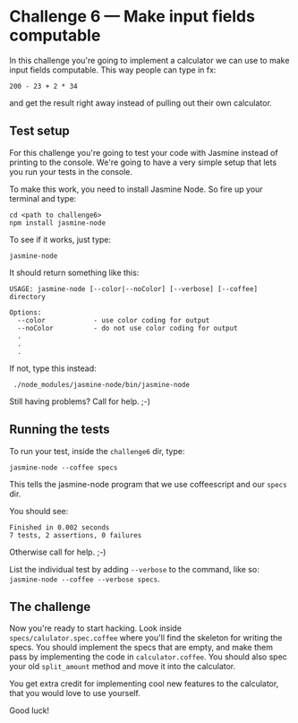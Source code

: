 Challenge 6 — Make input fields computable
======

In this challenge you're going to implement a calculator we can use to make input fields computable. This way people can type in fx:

    200 - 23 + 2 * 34

and get the result right away instead of pulling out their own calculator.

Test setup
------
For this challenge you're going to test your code with Jasmine instead of printing to the console. We're going to have a very simple setup that lets you run your tests in the console.

To make this work, you need to install Jasmine Node. So fire up your terminal and type:

    cd <path to challenge6>
    npm install jasmine-node

To see if it works, just type:

    jasmine-node
    
It should return something like this:

    USAGE: jasmine-node [--color|--noColor] [--verbose] [--coffee] directory

    Options:
      --color            - use color coding for output
      --noColor          - do not use color coding for output
      .
      .
      .

If not, type this instead:
    
     ./node_modules/jasmine-node/bin/jasmine-node

Still having problems? Call for help. ;-)

Running the tests
------

To run your test, inside the `challenge6` dir, type:

    jasmine-node --coffee specs

This tells the jasmine-node program that we use coffeescript and our `specs` dir.

You should see:

    Finished in 0.002 seconds
    7 tests, 2 assertions, 0 failures

Otherwise call for help. ;-)

List the individual test by adding `--verbose` to the command, like so: `jasmine-node --coffee --verbose specs`.

The challenge
------

Now you're ready to start hacking. Look inside `specs/calulator.spec.coffee` where you'll find the skeleton for writing the specs. 
You should implement the specs that are empty, and make them pass by implementing the code in `calculator.coffee`.
You should also spec your old `split_amount` method and move it into the calculator.

You get extra credit for implementing cool new features to the calculator, that you would love to use yourself.

Good luck!

